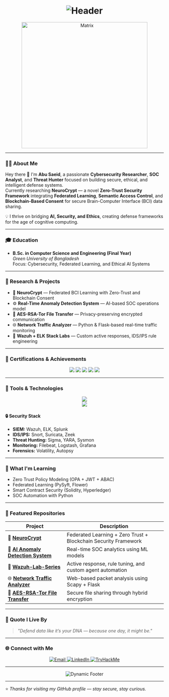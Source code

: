 <h1 align="center">
  <img src="https://readme-typing-svg.herokuapp.com?font=Share+Tech+Mono&size=30&duration=4000&pause=1000&color=00F7FF&center=true&vCenter=true&width=600&lines=%F0%9F%94%A5+ABU+SAEID+%F0%9F%94%A5;SOC+Analyst+%7C+Threat+Hunter;Cybersecurity+Researcher+%7C+Zero+Trust+Architect" alt="Header">
</h1>

<p align="center">
  <img src="https://media.giphy.com/media/L1R1tvI9svkIWwpVYr/giphy.gif" width="400" alt="Matrix">
</p>

---

### 👨‍💻 About Me

Hey there 👋 I'm **Abu Saeid**, a passionate **Cybersecurity Researcher**, **SOC Analyst**, and **Threat Hunter** focused on building secure, ethical, and intelligent defense systems.  
Currently researching **NeuroCrypt** — a novel **Zero-Trust Security Framework** integrating **Federated Learning**, **Semantic Access Control**, and **Blockchain-Based Consent** for secure Brain-Computer Interface (BCI) data sharing.  

💡 I thrive on bridging **AI, Security, and Ethics**, creating defense frameworks for the age of cognitive computing.

---

### 🎓 Education

- **B.Sc. in Computer Science and Engineering (Final Year)**  
  *Green University of Bangladesh*  
  Focus: Cybersecurity, Federated Learning, and Ethical AI Systems  

---

### 🧠 Research & Projects

- 🧩 **NeuroCrypt** — Federated BCI Learning with Zero-Trust and Blockchain Consent  
- ⚙️ **Real-Time Anomaly Detection System** — AI-based SOC operations model  
- 🔐 **AES-RSA-Tor File Transfer** — Privacy-preserving encrypted communication  
- 🌐 **Network Traffic Analyzer** — Python & Flask-based real-time traffic monitoring  
- 🧱 **Wazuh + ELK Stack Labs** — Custom active responses, IDS/IPS rule engineering  

---

### 📜 Certifications & Achievements

<p align="center">
  <img src="https://img.shields.io/badge/TryHackMe-SOC%20Level%201-red?style=for-the-badge&logo=tryhackme&logoColor=white" />
  <img src="https://img.shields.io/badge/Wazuh-Certified%20Practitioner-2E86C1?style=for-the-badge&logo=wazuh&logoColor=white" />
  <img src="https://img.shields.io/badge/Elastic-ELK%20Stack%20Master-005571?style=for-the-badge&logo=elasticstack&logoColor=white" />
  <img src="https://img.shields.io/badge/Zeek%20%7C%20Snort-Network%20Detection%20Expert-0066CC?style=for-the-badge&logo=wireshark&logoColor=white" />
  <img src="https://img.shields.io/badge/Blockchain%20%7C%20Smart%20Contracts-Researcher-orange?style=for-the-badge&logo=ethereum&logoColor=white" />
</p>

---

### 🧰 Tools & Technologies

<p align="center">
  <img src="https://skillicons.dev/icons?i=python,bash,java,html,css,js,docker,git,linux,ubuntu" /><br/>
  <img src="https://skillicons.dev/icons?i=elasticsearch,kibana,postgres,mysql" />
</p>

#### 🔒 Security Stack
- **SIEM:** Wazuh, ELK, Splunk  
- **IDS/IPS:** Snort, Suricata, Zeek  
- **Threat Hunting:** Sigma, YARA, Sysmon  
- **Monitoring:** Filebeat, Logstash, Grafana  
- **Forensics:** Volatility, Autopsy  

---

### 🌱 What I'm Learning
- Zero Trust Policy Modeling (OPA + JWT + ABAC)  
- Federated Learning (PySyft, Flower)  
- Smart Contract Security (Solidity, Hyperledger)  
- SOC Automation with Python  

---

### 🧩 Featured Repositories

| Project | Description |
|----------|--------------|
| 🔐 [**NeuroCrypt**](#) | Federated Learning + Zero Trust + Blockchain Security Framework |
| 🧠 [**AI Anomaly Detection System**](#) | Real-time SOC analytics using ML models |
| 🧱 [**Wazuh-Lab-Series**](#) | Active response, rule tuning, and custom agent automation |
| 🌐 [**Network Traffic Analyzer**](#) | Web-based packet analysis using Scapy + Flask |
| 🧾 [**AES-RSA-Tor File Transfer**](#) | Secure file sharing through hybrid encryption |

---

### 💬 Quote I Live By
> *"Defend data like it’s your DNA — because one day, it might be."*

---

### 🌐 Connect with Me

<p align="center">
  <a href="mailto:saeid.csegreen@gmail.com" target="_blank">
    <img src="https://img.shields.io/badge/Email-%40saeid.csegreen@gmail.com-brightgreen?style=for-the-badge&logo=gmail" alt="Email">
  </a>
  <a href="https://www.linkedin.com/in/abusaeid-cybersec/" target="_blank">
    <img src="https://img.shields.io/badge/LinkedIn-%40Abu%20Saeid-blue?style=for-the-badge&logo=linkedin" alt="LinkedIn">
  </a>
  <a href="https://tryhackme.com/p/AbuSaeid" target="_blank">
    <img src="https://img.shields.io/badge/TryHackMe-%40AbuSaeid-red?style=for-the-badge&logo=tryhackme" alt="TryHackMe">
  </a>
</p>

---

<p align="center">
  <img src="https://readme-typing-svg.herokuapp.com?font=Roboto&size=25&duration=5000&pause=1000&color=FF0000&center=true&vCenter=true&width=600&lines=Blue+Team%3A+Always+Ready+%F0%9F%94%AB;Threat+Hunting+in+Progress...;Zero+Trust+Activated+%F0%9F%94%90;Defense+is+an+Art+%F0%9F%8E%A8" alt="Dynamic Footer">
</p>

---
⭐ *Thanks for visiting my GitHub profile — stay secure, stay curious.*

